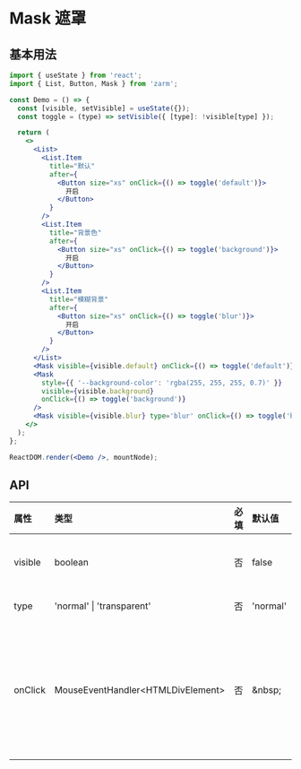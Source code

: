 # Mask 遮罩

## 基本用法

```jsx
import { useState } from 'react';
import { List, Button, Mask } from 'zarm';

const Demo = () => {
  const [visible, setVisible] = useState({});
  const toggle = (type) => setVisible({ [type]: !visible[type] });

  return (
    <>
      <List>
        <List.Item
          title="默认"
          after={
            <Button size="xs" onClick={() => toggle('default')}>
              开启
            </Button>
          }
        />
        <List.Item
          title="背景色"
          after={
            <Button size="xs" onClick={() => toggle('background')}>
              开启
            </Button>
          }
        />
        <List.Item
          title="模糊背景"
          after={
            <Button size="xs" onClick={() => toggle('blur')}>
              开启
            </Button>
          }
        />
      </List>
      <Mask visible={visible.default} onClick={() => toggle('default')} />
      <Mask
        style={{ '--background-color': 'rgba(255, 255, 255, 0.7)' }}
        visible={visible.background}
        onClick={() => toggle('background')}
      />
      <Mask visible={visible.blur} type='blur' onClick={() => toggle('blur')} />
    </>
  );
};

ReactDOM.render(<Demo />, mountNode);
```

## API

| 属性    | 类型                               | 必填 | 默认值   | 说明                 |
| :------ | :--------------------------------- | :--- | :------- | :------------------- |
| visible | boolean                            | 否   | false    | 是否显示             |
| type    | 'normal' \| 'transparent'          | 否   | 'normal' | 类型                 |
| onClick | MouseEventHandler<HTMLDivElement\> | 否   | \&nbsp;  | 点击后触发的回调函数 |
